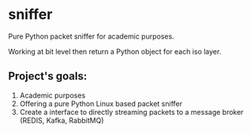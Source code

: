 # sniffer

Pure Python packet sniffer for academic purposes.

Working at bit level then return a Python object for each iso layer.

## Project's goals:
1) Academic purposes
2) Offering a pure Python Linux based packet sniffer
3) Create a interface to directly streaming packets to a message broker (REDIS, Kafka, RabbitMQ) 
